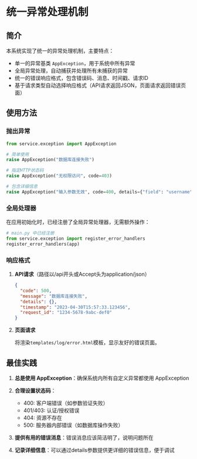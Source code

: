 # 统一异常处理机制

## 简介

本系统实现了统一的异常处理机制，主要特点：

- 单一的异常基类 `AppException`，用于系统中所有异常
- 全局异常处理，自动捕获并处理所有未捕获的异常
- 统一的错误响应格式，包含错误码、消息、时间戳、请求ID
- 基于请求类型自动选择响应格式（API请求返回JSON，页面请求返回错误页面）

## 使用方法

### 抛出异常

```python
from service.exception import AppException

# 简单使用
raise AppException("数据库连接失败")

# 指定HTTP状态码
raise AppException("无权限访问", code=403)

# 包含详细信息
raise AppException("输入参数无效", code=400, details={"field": "username", "reason": "长度不足"})
```

### 全局处理器

在应用初始化时，已经注册了全局异常处理器，无需额外操作：

```python
# main.py 中已经注册
from service.exception import register_error_handlers
register_error_handlers(app)
```

### 响应格式

1. **API请求**（路径以/api开头或Accept头为application/json）
   
   ```json
   {
     "code": 500,
     "message": "数据库连接失败",
     "details": {},
     "timestamp": "2023-04-30T15:57:33.123456",
     "request_id": "1234-5678-9abc-def0"
   }
   ```

2. **页面请求**
   
   将渲染`templates/log/error.html`模板，显示友好的错误页面。

## 最佳实践

1. **总是使用 AppException**：确保系统内所有自定义异常都使用 AppException

2. **合理设置状态码**：
   - 400: 客户端错误（如参数验证失败）
   - 401/403: 认证/授权错误
   - 404: 资源不存在
   - 500: 服务器内部错误（如数据库操作失败）

3. **提供有用的错误消息**：错误消息应该简洁明了，说明问题所在

4. **记录详细信息**：可以通过details参数提供更详细的错误信息，便于调试 